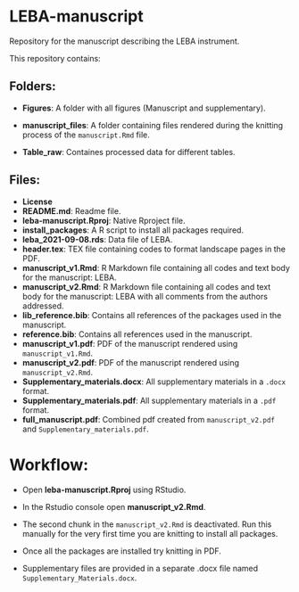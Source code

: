 # LEBA-manuscript

Repository for the manuscript describing the LEBA instrument.

This repository contains:

## Folders: 
- **Figures**: A folder with all figures (Manuscript and supplementary).

- **manuscript_files**: A folder containing files rendered during the knitting process of the `manuscript.Rmd` file.
- **Table_raw**: Containes processed data for different tables.



## Files: 
- **License**
- **README.md**: Readme file.
- **leba-manuscript.Rproj**: Native Rproject file.
- **install_packages**: A R script to install all packages required.
- **leba_2021-09-08.rds**: Data file of LEBA.
- **header.tex**: TEX file containing codes to format landscape pages in the PDF.
- **manuscript_v1.Rmd**: R Markdown file containing all codes and text body for the manuscript: LEBA.
- **manuscript_v2.Rmd**: R Markdown file containing all codes and text body for the manuscript: LEBA with all comments from the authors addressed.
- **lib_reference.bib**: Contains all references of the packages used in the manuscript.
- **reference.bib**: Contains all references  used in the manuscript.
- **manuscript_v1.pdf**: PDF of the manuscript rendered using `manuscript_v1.Rmd`.
- **manuscript_v2.pdf**: PDF of the manuscript rendered using `manuscript_v2.Rmd`.
- **Supplementary_materials.docx**: All supplementary materials in a `.docx` format.
- **Supplementary_materials.pdf**: All supplementary materials in a `.pdf` format.
- **full_manuscript.pdf**: Combined pdf created from `manuscript_v2.pdf` and `Supplementary_materials.pdf`.

# Workflow:

- Open **leba-manuscript.Rproj** using RStudio.

- In the Rstudio console open **manuscript_v2.Rmd**.

- The second chunk in the `manuscript_v2.Rmd` is deactivated. Run this manually for the very first time you are knitting to install all packages.

-   Once all the packages are installed try knitting in PDF.

- Supplementary files are provided in a separate .docx file named `Supplementary_Materials.docx`.


